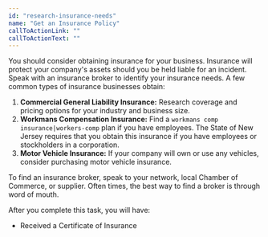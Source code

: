 ```yaml
---
id: "research-insurance-needs"
name: "Get an Insurance Policy"
callToActionLink: ""
callToActionText: ""
---
```


You should consider obtaining insurance for your business. Insurance will protect your company's assets should you be held liable for an incident. Speak with an insurance broker to identify your insurance needs. A few common types of insurance businesses obtain:

1. **Commercial General Liability Insurance:** Research coverage and pricing options for your industry and business size.
2. **Workmans Compensation Insurance:** Find a `workmans comp insurance|workers-comp` plan if you have employees. The State of New Jersey requires that you obtain this insurance if you have employees or stockholders in a corporation.
3. **Motor Vehicle Insurance:** If your company will own or use any vehicles, consider purchasing motor vehicle insurance.

To find an insurance broker, speak to your network, local Chamber of Commerce, or supplier. Often times, the best way to find a broker is through word of mouth.

After you complete this task, you will have:
- Received a Certificate of Insurance
